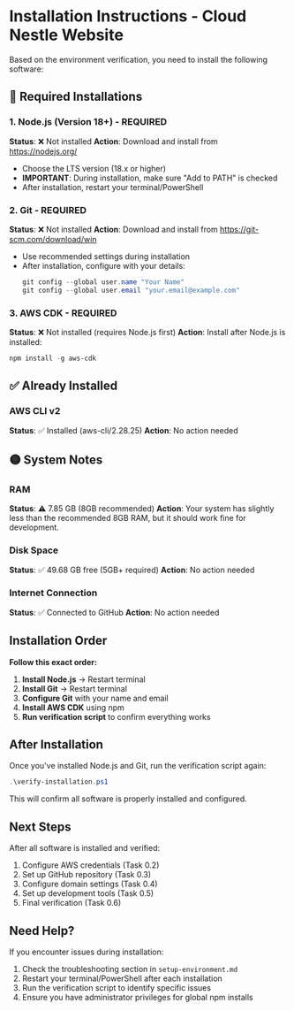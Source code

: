 # Installation Instructions - Cloud Nestle Website

Based on the environment verification, you need to install the following software:

## 🔴 Required Installations

### 1. Node.js (Version 18+) - REQUIRED
**Status**: ❌ Not installed
**Action**: Download and install from https://nodejs.org/
- Choose the LTS version (18.x or higher)
- **IMPORTANT**: During installation, make sure "Add to PATH" is checked
- After installation, restart your terminal/PowerShell

### 2. Git - REQUIRED  
**Status**: ❌ Not installed
**Action**: Download and install from https://git-scm.com/download/win
- Use recommended settings during installation
- After installation, configure with your details:
  ```powershell
  git config --global user.name "Your Name"
  git config --global user.email "your.email@example.com"
  ```

### 3. AWS CDK - REQUIRED
**Status**: ❌ Not installed (requires Node.js first)
**Action**: Install after Node.js is installed:
```powershell
npm install -g aws-cdk
```

## ✅ Already Installed

### AWS CLI v2
**Status**: ✅ Installed (aws-cli/2.28.25)
**Action**: No action needed

## 🟡 System Notes

### RAM
**Status**: ⚠️ 7.85 GB (8GB recommended)
**Action**: Your system has slightly less than the recommended 8GB RAM, but it should work fine for development.

### Disk Space
**Status**: ✅ 49.68 GB free (5GB+ required)
**Action**: No action needed

### Internet Connection
**Status**: ✅ Connected to GitHub
**Action**: No action needed

## Installation Order

**Follow this exact order:**

1. **Install Node.js** → Restart terminal
2. **Install Git** → Restart terminal  
3. **Configure Git** with your name and email
4. **Install AWS CDK** using npm
5. **Run verification script** to confirm everything works

## After Installation

Once you've installed Node.js and Git, run the verification script again:

```powershell
.\verify-installation.ps1
```

This will confirm all software is properly installed and configured.

## Next Steps

After all software is installed and verified:
1. Configure AWS credentials (Task 0.2)
2. Set up GitHub repository (Task 0.3)
3. Configure domain settings (Task 0.4)
4. Set up development tools (Task 0.5)
5. Final verification (Task 0.6)

## Need Help?

If you encounter issues during installation:
1. Check the troubleshooting section in `setup-environment.md`
2. Restart your terminal/PowerShell after each installation
3. Run the verification script to identify specific issues
4. Ensure you have administrator privileges for global npm installs
